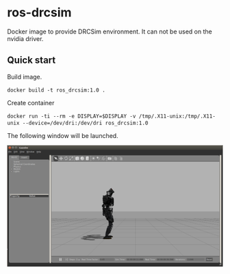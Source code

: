 ros-drcsim 
===========

Docker image to provide DRCSim environment.
It can not be used on the nvidia driver.

Quick start
------------

Build image.

```
docker build -t ros_drcsim:1.0 .
```

Create container

```
docker run -ti --rm -e DISPLAY=$DISPLAY -v /tmp/.X11-unix:/tmp/.X11-unix --device=/dev/dri:/dev/dri ros_drcsim:1.0
```

The following window will be launched.

![drcsim_gz](drcsim_gz.png)
